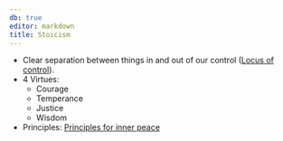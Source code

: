 ```yaml
---
db: true
editor: markdown
title: Stoicism
---
```


-   Clear separation between things in and out of our control ([Locus of
    control](/database/locus_of_control)).
-   4 Virtues:
    -   Courage
    -   Temperance
    -   Justice
    -   Wisdom
-   Principles: [Principles for inner peace](/database/principles_inner_peace)

